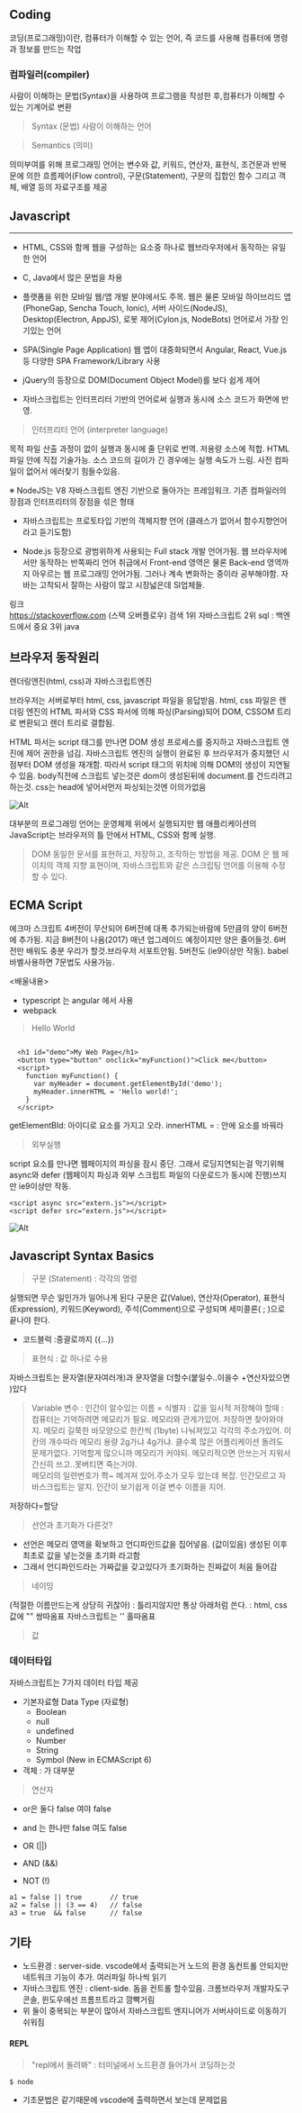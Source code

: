 Coding
---
코딩(프로그래밍)이란, 컴퓨터가 이해할 수 있는 언어, 즉 코드를 사용해 컴퓨터에 명령과 정보를 만드는 작업


### 컴파일러(compiler)

사람이 이해하는 문법(Syntax)을 사용하여 프로그램을 작성한 후,컴퓨터가 이해할 수 있는 기계어로 변환


> Syntax (문법)
사람이 이해하는 언어 

> Semantics (의미)

의미부여를 위해 프로그래밍 언어는 변수와 값, 키워드, 연산자, 표현식, 조건문과 반복문에 의한 흐름제어(Flow control), 구문(Statement), 구문의 집합인 함수 그리고 객체, 배열 등의 자료구조를 제공


## Javascript
---

* HTML, CSS와 함께 웹을 구성하는 요소중 하나로 웹브라우저에서 동작하는 유일한 언어

* C, Java에서 많은 문법을 차용

* 플랫폼을 위한 모바일 웹/앱 개발 분야에서도 주목. 웹은 물론 모바일 하이브리드 앱(PhoneGap, Sencha Touch, Ionic), 서버 사이드(NodeJS), Desktop(Electron, AppJS), 로봇 제어(Cylon.js, NodeBots) 언어로서 가장 인기있는 언어

* SPA(Single Page Application) 웹 앱이 대중화되면서 Angular, React, Vue.js 등 다양한 SPA Framework/Library 사용

* jQuery의 등장으로 DOM(Document Object Model)를 보다 쉽게 제어

* 자바스크립트는 인터프리터 기반의 언어로써 실행과 동시에 소스 코드가 화면에 반영. 


> 인터프리터 언어 (interpreter language)

목적 파일 산출 과정이 없이 실행과 동시에 줄 단위로 번역. 저용량 소스에 적합. HTML파일 안에 직접 기술가능. 
소스 코드의 길이가 긴 경우에는 실행 속도가 느림. 사전 컴파일이 없어서 에러찾기 힘들수있음.

※ NodeJS는 V8 자바스크립트 엔진 기반으로 돌아가는 프레임워크. 기존 컴파일러의 장점과 인터프리터의 장점을 섞은 형태


* 자바스크립트는 프로토타입 기반의 객체지향 언어 (클래스가 없어서 함수지향언어라고 듣기도함)

* Node.js 등장으로 광범위하게 사용되는 Full stack 개발 언어가됨. 웹 브라우저에서만 동작하는 반쪽짜리 언어 취급에서 Front-end 영역은 물론 Back-end 영역까지 아우르는 웹 프로그래밍 언어가됨. 그러나 계속 변화하는 중이라 공부해야함. 자바는 고착되서 잘하는 사람이 많고 시장넓은데 SI업체들.


링크  
https://stackoverflow.com (스택 오버플로우) 
검색 1위 자바스크립트 2위 sql : 백엔드에서 중요 3위 java 



브라우저 동작원리
----
렌더링엔진(html, css)과 자바스크립트엔진 

브라우저는 서버로부터 html, css, javascript 파일을 응답받음. html, css 파일은 렌더링 엔진의 HTML 파서와 CSS 파서에 의해 파싱(Parsing)되어 DOM, CSSOM 트리로 변환되고 렌더 트리로 결합됨.

HTML 파서는 script 태그를 만나면 DOM 생성 프로세스를 중지하고 자바스크립트 엔진에 제어 권한을 넘김. 자바스크립트 엔진의 실행이 완료된 후 브라우저가 중지했던 시점부터 DOM 생성을 재개함. 따라서 script 태그의 위치에 의해 DOM의 생성이 지연될 수 있음. body직전에 스크립트 넣는것은 dom이 생성된뒤에 document.를 건드리려고 하는것. css는 head에 넣어서먼저 파싱되는것엔 이의가없음

![Alt ](http://poiemaweb.com/img/client-server.png
)


대부분의 프로그래밍 언어는 운영체제 위에서 실행되지만 웹 애플리케이션의 JavaScript는 브라우저의 틀 안에서 HTML, CSS와 함께 실행.


> DOM
동일한 문서를 표현하고, 저장하고, 조작하는 방법을 제공. DOM 은 웹 페이지의 객체 지향 표현이며, 자바스크립트와 같은 스크립팅 언어를 이용해 수정할 수 있다.


ECMA Script
----

에크마 스크립트 4버전이 무산되어 6버전에 대폭 추가되는바람에 5만큼의 양이 6버전에 추가됨. 지금 8버전이 나옴(2017) 매년 업그레이드 예정이지만 양은 줄어들것.
6버전만 배워도 충분 우리가 할것.브라우저 서포트안됨. 5버전도 (ie9이상만 작동).  babel 바벨사용하면 7문법도 사용가능.


<배울내용>
- typescript 는 angular 에서 사용
- webpack



> Hello World
~~~

  <h1 id="demo">My Web Page</h1>
  <button type="button" onclick="myFunction()">Click me</button>
  <script>
    function myFunction() {
      var myHeader = document.getElementById('demo');
      myHeader.innerHTML = 'Hello world!';
    }
  </script>

~~~

getElementBId: 아이디로 요소를 가지고 오라.
innerHTML = : 안에 요소를 바꿔라 

> 외부실행

script 요소를 만나면 웹페이지의 파싱을 잠시 중단. 그래서 로딩지연되는걸 막기위해 async와 defer (웹페이지 파싱과 외부 스크립트 파일의 다운로드가 동시에 진행)쓰지만 ie9이상만 작동.

~~~
<script async src="extern.js"></script>
<script defer src="extern.js"></script>
~~~

![Alt ](http://poiemaweb.com/img/script-execution.jpg)



Javascript Syntax Basics
---

> 구문 (Statement)
: 각각의 명령

 실행되면 무슨 일인가가 일어나게 된다
 구문은 값(Value), 연산자(Operator), 표현식(Expression), 키워드(Keyword), 주석(Comment)으로 구성되며 세미콜론( ; )으로 끝나야 한다.

- 코드블럭 :중괄로까지 ({…})



> 표현식
: 값 하나로 수용

자바스크립트는 문자열(문자여러개)과 문자열을 더할수(붙일수..이을수 +연산자있으면 )있다


> Variable 변수
: 인간이 알수있는 이름 = 식별자 
: 값을 일시적 저장해야 할때 
: 컴퓨터는 기억하려면 메모리가 필요. 메모리와 관게가있어.
저장하면 찾아와야지. 메모리 길쭉한 바모양으로 한칸씩 (1byte) 나눠져있고 각각의 주소가있어. 이 칸의 개수따라
메모리 용량 2g가냐 4g가냐. 클수록 많은 어플리케이션 돌려도 문제가없다. 기억할게 많으니까 메모리가 커야되.
메모리적으면 안쓰는거 지워서 간신히 쓰고..못버티면 죽는거야.  
메모리의 일련번호가 쫙~ 메겨져 있어.주소가 모두 있는데 복잡. 인간모르고 자바스크립트는 알지.
인간이 보기쉽게 이걸 변수 이름을 지어.

저장하다=할당  

> 선언과 초기화가 다른것?
- 선언은 메모리 영역을 확보하고 언디파인드값을 집어넣음. (값이있음)
  생성된 이후 최초로 값을 넣는것을 초기화 라고함 
- 그래서 언디파인드라는 가짜값을 갖고있다가 초기화하는 진짜값이 처음 들어감




> 네이밍 

(적절한 이름만드는게 상당히 귀찮아)
: 틀리지않지만 통상 아래처럼 쓴다. 
: html, css 값에 "" 쌍따옴표 
  자바스크립트는 '' 홀따옴표  


> 값

### 데이터타입
자바스크립트는 7가지 데이터 타입 제공

+ 기본자료형 Data Type (자료형)
  - Boolean
  - null
  - undefined
  - Number
  - String
  - Symbol (New in ECMAScript 6)
+ 객체 : 가 대부분 


> 연산자

- or은 둘다 false 여야 false
- and 는 한나만 false 여도 false

- OR (||)
- AND (&&)
- NOT (!)
~~~
a1 = false || true       // true
a2 = false || (3 == 4)   // false
a3 = true  && false      // false
~~~



## 기타  

- 노드환경 : server-side. vscode에서 출력되는거 노드의 환경 돔컨트롤 안되지만 네트워크 기능이 추가. 여러파일 하나씩 읽기   
- 자바스크립트 엔진 : client-side. 돔을 컨트롤 할수있음. 크롬브라우저 개발자도구 콘솔, 윈도우에선 프롬프트라고 깜빡거림 
- 위 둘이 중복되는 부분이 많아서 자바스크립트 엔지니어가 서버사이드로 이동하기 쉬워짐 


#### REPL
> "repl에서 돌려봐" : 터미널에서 노드환경 들어가서 코딩하는것   
~~~
$ node
~~~
- 기초문법은 같기때문에 vscode에 출력하면서 보는데 문제없음
